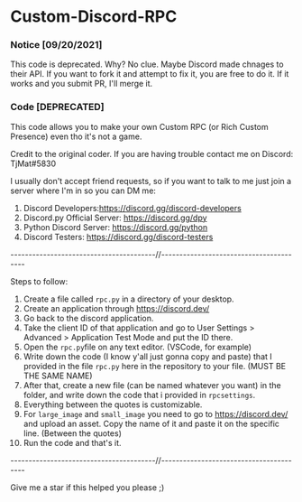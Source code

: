 # Custom-Discord-RPC

### Notice [09/20/2021]
This code is deprecated. Why? No clue. Maybe Discord made chnages to their API. If you want to fork it and attempt to fix it, you are free to do it. If it works and you submit  PR, I'll merge it.

### Code [DEPRECATED]
This code allows you to make your own Custom RPC (or Rich Custom Presence) even tho it's not a game.

Credit to the original coder. If you are having trouble contact me on Discord: TjMat#5830

I usually don't accept friend requests, so if you want to talk to me just join a server where I'm in so you can DM me:

1. Discord Developers:https://discord.gg/discord-developers
2. Discord.py Official Server: https://discord.gg/dpy
3. Python Discord Server: https://discord.gg/python 
4. Discord Testers: https://discord.gg/discord-testers


----------------------------------------//----------------------------------------


Steps to follow:


1. Create a file called ``rpc.py`` in a directory of your desktop.
2. Create an application through https://discord.dev/
3. Go back to the discord application.
4. Take the client ID of that application and go to User Settings > Advanced > Application Test Mode and put the ID there.
5. Open the ``rpc.py``file on any text editor. (VSCode, for example)
6. Write down the code (I know y'all just gonna copy and paste) that I provided in the file ``rpc.py`` here in the repository to your file. (MUST BE THE SAME NAME)
7. After that, create a new file (can be named whatever you want) in the folder, and write down the code that i provided in ``rpcsettings``. 
8. Everything between the quotes is customizable.
9. For ``large_image`` and ``small_image`` you need to go to  https://discord.dev/ and upload an asset. Copy the name of it and paste it on the specific line. (Between the quotes)
10. Run the code and that's it.


----------------------------------------//----------------------------------------

Give me a star if this helped you please ;)
